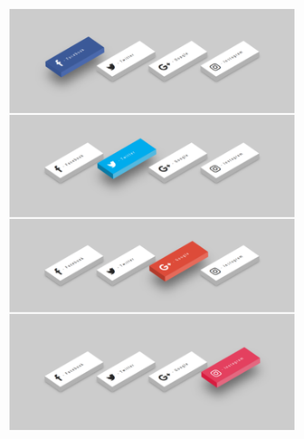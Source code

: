 ![Alt text](preview_01.png)
![Alt text](preview_02.png)
![Alt text](preview_03.png)
![Alt text](preview_04.png)

<!-- Reference -->

[how to create css Icon Hover Effect]:https://www.youtube.com/watch?v=RiingESGHPQ
